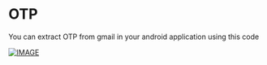 # OTP
You can extract OTP from gmail in your android application using this code

[![IMAGE](https://youtu.be/KVXqjV8aPLk/0.jpg)](https://youtu.be/KVXqjV8aPLk)
